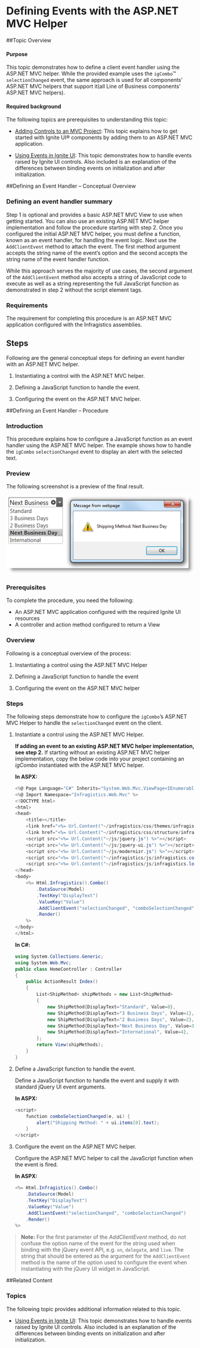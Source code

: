 ﻿<!--
|metadata|
{
    "fileName": "defining-events-with-aspnet-helper",
    "controlName": [],
    "tags": []
}
|metadata|
-->

# Defining Events with the ASP.NET MVC Helper



##Topic Overview


#### Purpose

This topic demonstrates how to define a client event handler using the ASP.NET MVC helper. While the provided example uses the `igCombo`™ `selectionChanged` event, the same approach is used for all components’ ASP.NET MVC helpers that support it(all Line of Business components' ASP.NET MVC helpers).

#### Required background

The following topics are prerequisites to understanding this topic:



- [Adding Controls to an MVC Project](Adding-NetAdvantage-Controls-to-an-MVC-Project.html): This topic explains how to get started with Ignite UI® components by adding them to an ASP.NET MVC application.

- [Using Events in Ignite UI](Using-Events-in-NetAdvantage-for-jQuery.html): This topic demonstrates how to handle events raised by Ignite UI controls. Also included is an explanation of the differences between binding events on initialization and after initialization.





##Defining an Event Handler – Conceptual Overview


### Defining an event handler summary

Step 1 is optional and provides a basic ASP.NET MVC View to use when getting started. You can also use an existing ASP.NET MVC helper implementation and follow the procedure starting with step 2. Once you configured the initial ASP.NET MVC helper, you must define a function, known as an event handler, for handling the event logic. Next use the `AddClientEvent` method to attach the event. The first method argument accepts the string name of the event’s option and the second accepts the string name of the event handler function.

While this approach serves the majority of use cases, the second argument of the `AddClientEvent` method also accepts a string of JavaScript code to execute as well as a string representing the full JavaScript function as demonstrated in step 2 without the script element tags.

### Requirements

The requirement for completing this procedure is an ASP.NET MVC application configured with the Infragistics assemblies.

## Steps

Following are the general conceptual steps for defining an event handler with an ASP.NET MVC helper.

1. Instantiating a control with the ASP.NET MVC helper.

2. Defining a JavaScript function to handle the event.

3. Configuring the event on the ASP.NET MVC helper.

##Defining an Event Handler – Procedure

### Introduction

This procedure explains how to configure a JavaScript function as an event handler using the ASP.NET MVC helper. The example shows how to handle the `igCombo` `selectionChanged` event to display an alert with the selected text.

### Preview

The following screenshot is a preview of the final result.

![](images/Defining_Events_with_the_ASP.NET_MVC_Helper_1.png)

### Prerequisites

To complete the procedure, you need the following:

-   An ASP.NET MVC application configured with the required Ignite UI resources
-   A controller and action method configured to return a View

### Overview

Following is a conceptual overview of the process: ​

1. Instantiating a control using the ASP.NET MVC Helper

2. Defining a JavaScript function to handle the event

3. Configuring the event on the ASP.NET MVC helper

### Steps

The following steps demonstrate how to configure the `igCombo`’s ASP.NET MVC Helper to handle the `selectionChanged` event on the client.


1. Instantiate a control using the ASP.NET MVC Helper.

	**If adding an event** **to an existing ASP.NET MVC helper implementation, see step 2.** If starting without an existing ASP.NET MVC helper implementation, copy the below code into your project containing an *igCombo* instantiated with the ASP.NET MVC helper.
	
	**In ASPX:**
	
	```csharp
	<%@ Page Language="C#" Inherits="System.Web.Mvc.ViewPage<IEnumerable<ShipMethod>>" %>
	<%@ Import Namespace="Infragistics.Web.Mvc" %>
	<!DOCTYPE html>
	<html>
	<head>
	    <title></title>
	    <link href="<%= Url.Content("~/infragistics/css/themes/infragistics/infragistics.theme.css") %>" rel="stylesheet" />
	    <link href="<%= Url.Content("~/infragistics/css/structure/infragistics.css") %>" rel="stylesheet" />
	    <script src="<%= Url.Content("~/js/jquery.js") %>"></script>
	    <script src="<%= Url.Content("~/js/jquery-ui.js") %>"></script>
	    <script src="<%= Url.Content("~/js/modernizr.js") %>"></script>
	    <script src="<%= Url.Content("~/infragistics/js/infragistics.core.js") %>"></script>
	    <script src="<%= Url.Content("~/infragistics/js/infragistics.lob.js") %>"></script>
	</head>
	<body>
	    <%= Html.Infragistics().Combo()
	        .DataSource(Model)
	        .TextKey("DisplayText")
	        .ValueKey("Value")
	        .AddClientEvent("selectionChanged", "comboSelectionChanged")
	        .Render()
	    %>
	</body>
	</html>
	```
	
	**In C#:**
	
	```csharp
	using System.Collections.Generic;
	using System.Web.Mvc;
	public class HomeController : Controller
	{
	    public ActionResult Index()
	    {
	        List<ShipMethod> shipMethods = new List<ShipMethod>
	        {
	            new ShipMethod{DisplayText="Standard", Value=0},
	            new ShipMethod{DisplayText="3 Business Days", Value=1},
	            new ShipMethod{DisplayText="2 Business Days", Value=2},
	            new ShipMethod{DisplayText="Next Business Day", Value=3},
	            new ShipMethod{DisplayText="International", Value=4},
	        };
	        return View(shipMethods);
	    }
	}
	```

2. Define a JavaScript function to handle the event.

	Define a JavaScript function to handle the event and supply it with standard jQuery UI event arguments.

	**In ASPX:**

    ```csharp
    <script>
        function comboSelectionChanged(e, ui) {
            alert("Shipping Method: " + ui.items[0].text);
        }
    </script>
    ```

3. Configure the event on the ASP.NET MVC helper.

	Configure the ASP.NET MVC helper to call the JavaScript function when the event is fired.

	**In ASPX:**

    ```csharp
    <%= Html.Infragistics().Combo()
        .DataSource(Model)
        .TextKey("DisplayText")
        .ValueKey("Value")
        .AddClientEvent("selectionChanged", "comboSelectionChanged")
        .Render()
    %>
    ```

>**Note:** For the first parameter of the *AddClientEvent* method, do not confuse the option name of the event for the string used when binding with the jQuery event API, e.g. `on`, `delegate`, and `live`. The string that should be entered as the argument for the `AddClientEvent` method is the name of the option used to configure the event when instantiating with the jQuery UI widget in JavaScript. 

##Related Content

### Topics

The following topic provides additional information related to this topic.

- [Using Events in Ignite UI](Using-Events-in-NetAdvantage-for-jQuery.html): This topic demonstrates how to handle events raised by Ignite UI controls. Also included is an explanation of the differences between binding events on initialization and after initialization.





 

 


